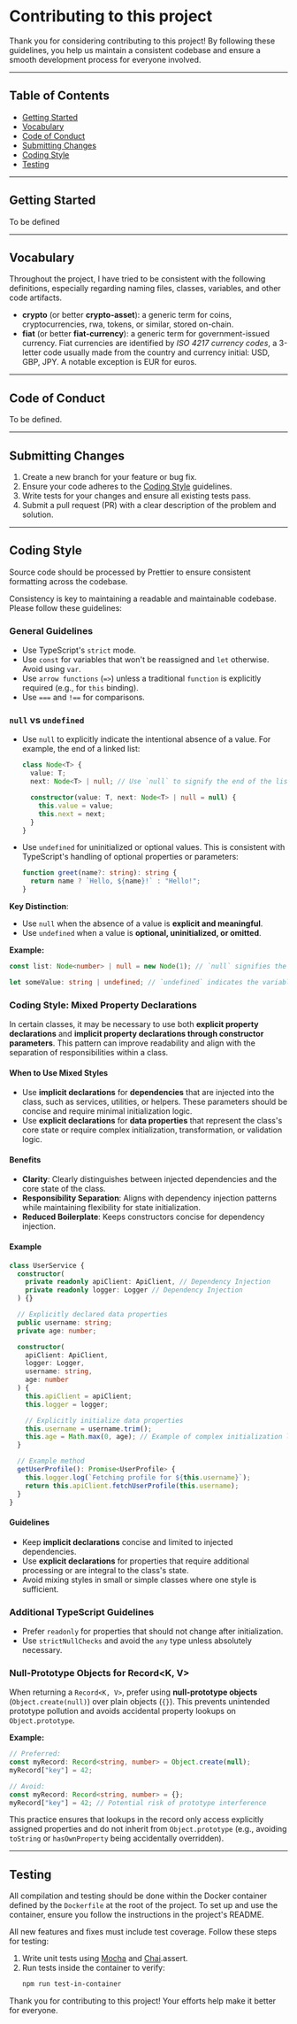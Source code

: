 # Contributing to this project

Thank you for considering contributing to this project! By following these guidelines, you help us maintain a consistent codebase and ensure a smooth development process for everyone involved.

---

## Table of Contents

- [Getting Started](#getting-started)
- [Vocabulary](#vocabulary)
- [Code of Conduct](#code-of-conduct)
- [Submitting Changes](#submitting-changes)
- [Coding Style](#coding-style)
- [Testing](#testing)

---

## Getting Started

To be defined

---

## Vocabulary

Throughout the project, I have tried to be consistent with the following definitions, especially regarding naming files, classes, variables, and other code artifacts.

- **crypto** (or better **crypto-asset**): a generic term for coins, cryptocurrencies, rwa, tokens, or similar, stored on-chain.
- **fiat** (or better **fiat-currency**): a generic term for government-issued currency. Fiat currencies are identified by *ISO 4217 currency codes*, a 3-letter code usually made from the country and currency initial: USD, GBP, JPY. A notable exception is EUR for euros.

---

## Code of Conduct

To be defined.

---

## Submitting Changes

1. Create a new branch for your feature or bug fix.
2. Ensure your code adheres to the [Coding Style](#coding-style) guidelines.
3. Write tests for your changes and ensure all existing tests pass.
4. Submit a pull request (PR) with a clear description of the problem and solution.

---

## Coding Style

Source code should be processed by Prettier to ensure consistent formatting across the codebase.

Consistency is key to maintaining a readable and maintainable codebase. Please follow these guidelines:

### General Guidelines

- Use TypeScript's `strict` mode.
- Use `const` for variables that won't be reassigned and `let` otherwise. Avoid using `var`.
- Use `arrow functions` (`=>`) unless a traditional `function` is explicitly required (e.g., for `this` binding).
- Use `===` and `!==` for comparisons.

### `null` vs `undefined`

- Use `null` to explicitly indicate the intentional absence of a value. For example, the end of a linked list:

  ```typescript
  class Node<T> {
    value: T;
    next: Node<T> | null; // Use `null` to signify the end of the list.

    constructor(value: T, next: Node<T> | null = null) {
      this.value = value;
      this.next = next;
    }
  }
  ```

- Use `undefined` for uninitialized or optional values. This is consistent with TypeScript's handling of optional properties or parameters:

  ```typescript
  function greet(name?: string): string {
    return name ? `Hello, ${name}!` : "Hello!";
  }
  ```

**Key Distinction**:

- Use `null` when the absence of a value is **explicit and meaningful**.
- Use `undefined` when a value is **optional, uninitialized, or omitted**.

**Example:**

```typescript
const list: Node<number> | null = new Node(1); // `null` signifies the end of the list.

let someValue: string | undefined; // `undefined` indicates the variable is not yet initialized.
```

### Coding Style: Mixed Property Declarations

In certain classes, it may be necessary to use both **explicit property declarations** and **implicit property declarations through constructor parameters**. This pattern can improve readability and align with the separation of responsibilities within a class.

#### When to Use Mixed Styles
- Use **implicit declarations** for **dependencies** that are injected into the class, such as services, utilities, or helpers. These parameters should be concise and require minimal initialization logic.
- Use **explicit declarations** for **data properties** that represent the class's core state or require complex initialization, transformation, or validation logic.

#### Benefits
- **Clarity**: Clearly distinguishes between injected dependencies and the core state of the class.
- **Responsibility Separation**: Aligns with dependency injection patterns while maintaining flexibility for state initialization.
- **Reduced Boilerplate**: Keeps constructors concise for dependency injection.

#### Example

```typescript
class UserService {
  constructor(
    private readonly apiClient: ApiClient, // Dependency Injection
    private readonly logger: Logger // Dependency Injection
  ) {}

  // Explicitly declared data properties
  public username: string;
  private age: number;

  constructor(
    apiClient: ApiClient,
    logger: Logger,
    username: string,
    age: number
  ) {
    this.apiClient = apiClient;
    this.logger = logger;

    // Explicitly initialize data properties
    this.username = username.trim();
    this.age = Math.max(0, age); // Example of complex initialization logic
  }

  // Example method
  getUserProfile(): Promise<UserProfile> {
    this.logger.log(`Fetching profile for ${this.username}`);
    return this.apiClient.fetchUserProfile(this.username);
  }
}
```

#### Guidelines
- Keep **implicit declarations** concise and limited to injected dependencies.
- Use **explicit declarations** for properties that require additional processing or are integral to the class's state.
- Avoid mixing styles in small or simple classes where one style is sufficient.

### Additional TypeScript Guidelines

- Prefer `readonly` for properties that should not change after initialization.
- Use `strictNullChecks` and avoid the `any` type unless absolutely necessary.

### Null-Prototype Objects for Record<K, V>

When returning a `Record<K, V>`, prefer using **null-prototype objects** (`Object.create(null)`) over plain objects (`{}`). This prevents unintended prototype pollution and avoids accidental property lookups on `Object.prototype`.

**Example:**
```ts
// Preferred:
const myRecord: Record<string, number> = Object.create(null);
myRecord["key"] = 42;

// Avoid:
const myRecord: Record<string, number> = {};
myRecord["key"] = 42; // Potential risk of prototype interference
```

This practice ensures that lookups in the record only access explicitly assigned properties and do not inherit from `Object.prototype` (e.g., avoiding `toString` or `hasOwnProperty` being accidentally overridden).

---

## Testing

All compilation and testing should be done within the Docker container defined by the `Dockerfile` at the root of the project. To set up and use the container, ensure you follow the instructions in the project's README.

All new features and fixes must include test coverage. Follow these steps for testing:

1. Write unit tests using [Mocha](https://mochajs.org/) and [Chai](https://www.chaijs.com/).assert.
2. Run tests inside the container to verify:
   ```bash
   npm run test-in-container
   ```

Thank you for contributing to this project! Your efforts help make it better for everyone.



